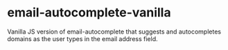 # email-autocomplete-vanilla
 Vanilla JS version of email-autocomplete that suggests and autocompletes domains as the user types in the email address field.
